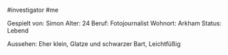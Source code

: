 #investigator #me

Gespielt von: Simon
Alter: 24
Beruf: Fotojournalist
Wohnort: Arkham
Status: Lebend

Aussehen:
Eher klein, Glatze und schwarzer Bart, Leichtfüßig



